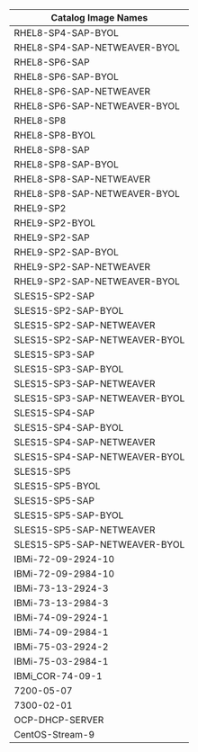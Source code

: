 | Catalog Image Names        |
|----------------------------|
| RHEL8-SP4-SAP-BYOL |
| RHEL8-SP4-SAP-NETWEAVER-BYOL |
| RHEL8-SP6-SAP |
| RHEL8-SP6-SAP-BYOL |
| RHEL8-SP6-SAP-NETWEAVER |
| RHEL8-SP6-SAP-NETWEAVER-BYOL |
| RHEL8-SP8 |
| RHEL8-SP8-BYOL |
| RHEL8-SP8-SAP |
| RHEL8-SP8-SAP-BYOL |
| RHEL8-SP8-SAP-NETWEAVER |
| RHEL8-SP8-SAP-NETWEAVER-BYOL |
| RHEL9-SP2 |
| RHEL9-SP2-BYOL |
| RHEL9-SP2-SAP |
| RHEL9-SP2-SAP-BYOL |
| RHEL9-SP2-SAP-NETWEAVER |
| RHEL9-SP2-SAP-NETWEAVER-BYOL |
| SLES15-SP2-SAP |
| SLES15-SP2-SAP-BYOL |
| SLES15-SP2-SAP-NETWEAVER |
| SLES15-SP2-SAP-NETWEAVER-BYOL |
| SLES15-SP3-SAP |
| SLES15-SP3-SAP-BYOL |
| SLES15-SP3-SAP-NETWEAVER |
| SLES15-SP3-SAP-NETWEAVER-BYOL |
| SLES15-SP4-SAP |
| SLES15-SP4-SAP-BYOL |
| SLES15-SP4-SAP-NETWEAVER |
| SLES15-SP4-SAP-NETWEAVER-BYOL |
| SLES15-SP5 |
| SLES15-SP5-BYOL |
| SLES15-SP5-SAP |
| SLES15-SP5-SAP-BYOL |
| SLES15-SP5-SAP-NETWEAVER |
| SLES15-SP5-SAP-NETWEAVER-BYOL |
| IBMi-72-09-2924-10|
| IBMi-72-09-2984-10 |
| IBMi-73-13-2924-3 |
| IBMi-73-13-2984-3 |
| IBMi-74-09-2924-1 |
| IBMi-74-09-2984-1 |
| IBMi-75-03-2924-2 |
| IBMi-75-03-2984-1 |
| IBMi_COR-74-09-1 |
| 7200-05-07 |
| 7300-02-01 |
| OCP-DHCP-SERVER |
| CentOS-Stream-9 |
